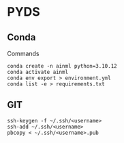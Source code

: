 # PYDS

## Conda 

Commands

```shell
conda create -n ainml python=3.10.12 
conda activate ainml    
conda env export > environment.yml
conda list -e > requirements.txt
```

## GIT 

```shell
ssh-keygen -f ~/.ssh/<username> 
ssh-add ~/.ssh/<username>
pbcopy < ~/.ssh/<username>.pub 
```